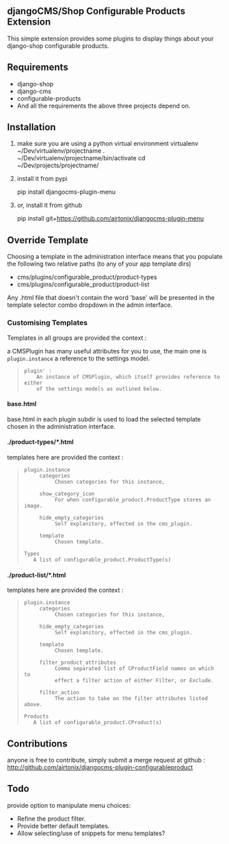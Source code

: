 ## djangoCMS/Shop Configurable Products Extension

This simple extension provides some plugins to display things about your
django-shop configurable products.


## Requirements

* django-shop
* django-cms
* configurable-products
* And all the requirements the above three projects depend on.


## Installation

1. make sure you are using a python virtual environment
    virtualenv ~/Dev/virtualenv/projectname
    . ~/Dev/virtualenv/projectname/bin/activate
    cd ~/Dev/projects/projectname/

2. install it from pypi

    pip install djangocms-plugin-menu

3. or, install it from github

    pip install git+https://github.com/airtonix/djangocms-plugin-menu


## Override Template

Choosing a template in the administration interface means that you
populate the following two relative paths (to any of your app template dirs)

* cms/plugins/configurable_product/product-types
* cms/plugins/configurable_product/product-list


Any .html file that doesn't contain the word 'base' will be presented in
the template selector combo dropdown in the admin interface.


### Customising Templates

Templates in all groups are provided the context :

a CMSPlugin has many useful attributes for you to use, the main one
is `plugin.instance` a reference to the settings model.

>     plugin' :
>         An instance of CMSPlugin, which itself provides reference to either
>         of the settings models as outlined below.

#### base.html

base.html in each plugin subdir is used to load the selected template
chosen in the administration interface.


#### ./product-types/*.html

templates here are provided the context :

>     plugin.instance
>          categories
>               Chosen categories for this instance,
>
>          show_category_icon
>               For when configurable_product.ProductType stores an image.
>
>          hide_empty_categories
>               Self explanitory, effected in the cms_plugin.
>
>          template
>               Chosen template.
>
>     Types
>        A list of configurable_product.ProductType(s)


#### ./product-list/*.html

templates here are provided the context :


>     plugin.instance
>          categories
>               Chosen categories for this instance,
>
>          hide_empty_categories
>               Self explanitory, effected in the cms_plugin.
>
>          template
>               Chosen template.
>
>          filter_product_attributes
>               Comma separated list of CProductField names on which to
>               effect a filter action of either Filter, or Exclude.
>
>          filter_action
>               The action to take on the filter attributes listed above.
>
>     Products
>        A list of configurable_product.CProduct(s)



## Contributions

anyone is free to contribute, simply submit a merge request at
github : http://github.com/airtonix/djangocms-plugin-configurableproduct


## Todo

provide option to manipulate menu choices:

* Refine the product filter.
* Provide better default templates.
* Allow selecting/use of snippets for menu templates?
